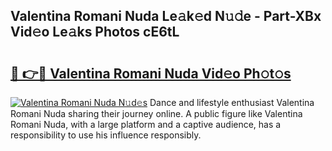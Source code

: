 ## Valentina Romani Nuda Le𝚊k𝚎d N𝚞𝚍e - Part-XBx Vid𝚎o Le𝚊ks Photos cE6tL

# <h2><a href="http://fbcnctn.evod.top/?m=Valentina+Romani+Nuda">🔗 👉🔴 Valentina Romani Nuda Vid𝚎o Ph𝚘t𝚘s</a></h2>

[![Valentina Romani Nuda N𝚞d𝚎s](https://i.imgur.com/8V9OHl7.gif)](http://fbcnctn.evod.top/?m=Valentina+Romani+Nuda)
Dance and lifestyle enthusiast Valentina Romani Nuda sharing their journey online. A public figure like Valentina Romani Nuda, with a large platform and a captive audience, has a responsibility to use his influence responsibly. 
